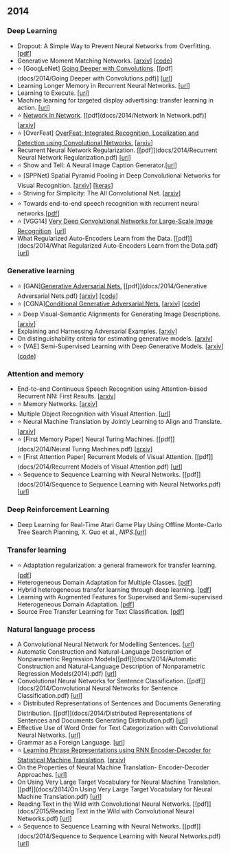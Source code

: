 ## 2014

### Deep Learning

- Dropout: A Simple Way to Prevent Neural Networks from Overfitting. [[pdf](https://www.cs.toronto.edu/~hinton/absps/JMLRdropout.pdf)]
- Generative Moment Matching Networks. [[arxiv](https://arxiv.org/abs/1502.02761)] [[code](https://github.com/yujiali/gmmn)]
- :star: [GoogLeNet] [Going Deeper with Convolutions](http://blog.csdn.net/u014114990/article/details/50370446). [[pdf](docs/2014/Going Deeper with Convolutions.pdf)] [[url](https://www.google.co.jp/url?sa=t&rct=j&q=&esrc=s&source=web&cd=2&cad=rja&uact=8&ved=0ahUKEwjHpOvi5NDQAhUCxLwKHU4BBM8QFgguMAE&url=https%3A%2F%2Fwww.cs.unc.edu%2F~wliu%2Fpapers%2FGoogLeNet.pdf&usg=AFQjCNHSEJVb0PWLBIG-Y-zWh9gRv9ehBQ)]
- Learning Longer Memory in Recurrent Neural Networks. [[url](https://www.google.co.jp/url?sa=t&rct=j&q=&esrc=s&source=web&cd=2&cad=rja&uact=8&ved=0ahUKEwiOkqOu5dDQAhVFa7wKHc7pCdgQFggsMAE&url=https%3A%2F%2Farxiv.org%2Fpdf%2F1412.7753&usg=AFQjCNEz4_vREocEuriflTVFg0GrMmaqfw)]
- Learning to Execute. [[url](https://www.google.co.jp/url?sa=t&rct=j&q=&esrc=s&source=web&cd=1&cad=rja&uact=8&ved=0ahUKEwiVoZuO5tDQAhWJwLwKHVouD40QFggdMAA&url=https%3A%2F%2Farxiv.org%2Fabs%2F1410.4615&usg=AFQjCNEXYyZHLwwTzovP3pHsWa_jxvWvEQ)]
- Machine learning for targeted display advertising: transfer learning in action. [[url](https://www.google.com/url?sa=t&rct=j&q=&esrc=s&source=web&cd=1&cad=rja&uact=8&ved=0ahUKEwiZr8H5uY7RAhXJq1QKHUocC64QFggfMAA&url=http%3A%2F%2Fdstillery.com%2Fwp-content%2Fuploads%2F2014%2F05%2FMachine-learning_target-display.pdf&usg=AFQjCNGDcM3pAUJ9-ZL7i0ujCUIWHenABQ)]
- :star: [Network In Network](http://blog.csdn.net/hjimce/article/details/50458190). [[pdf](docs/2014/Network In Network.pdf)] [[arxiv](https://arxiv.org/abs/1312.4400)]
- :star: [OverFeat] [OverFeat: Integrated Recognition, Localization and Detection using Convolutional Networks.](http://blog.csdn.net/whiteinblue/article/details/43374195) [[arxiv](https://arxiv.org/abs/1312.6229)]
- Recurrent Neural Network Regularization. [[pdf]](docs/2014/Recurrent Neural Network Regularization.pdf) [[url](https://www.google.co.jp/url?sa=t&rct=j&q=&esrc=s&source=web&cd=2&cad=rja&uact=8&ved=0ahUKEwih-O696NDQAhXETLwKHYycC7gQFgguMAE&url=https%3A%2F%2Farxiv.org%2Fpdf%2F1409.2329&usg=AFQjCNFVduu07csNxH2drGk4FxsNpJ6pmA)]
- :star: Show and Tell: A Neural Image Caption Generator.[[url](https://www.google.com/url?sa=t&rct=j&q=&esrc=s&source=web&cd=2&cad=rja&uact=8&ved=0ahUKEwjL6s6Xn47RAhVlqVQKHaynDI4QFggnMAE&url=%68%74%74%70%73%3a%2f%2f%61%72%78%69%76%2e%6f%72%67%2f%70%64%66%2f%31%34%31%31%2e%34%35%35%35&usg=AFQjCNEawcm4ZOK9ZVIgCjylPb2HY1UOug)]
- :star: [SPPNet] Spatial Pyramid Pooling in Deep Convolutional Networks for Visual Recognition. [[arxiv](https://arxiv.org/abs/1406.4729)] [[keras](https://github.com/yhenon/keras-spp)]
- :star: Striving for Simplicity: The All Convolutional Net. [[arxiv](https://arxiv.org/abs/1412.6806)]
- :star: Towards end-to-end speech recognition with recurrent neural networks.[[pdf](http://jmlr.org/proceedings/papers/v32/graves14.pdf)]
- :star: [VGG14] [Very Deep Convolutional Networks for Large-Scale Image Recognition](http://www.cnblogs.com/xuanyuyt/p/5743758.html). [[url](https://www.google.co.jp/url?sa=t&rct=j&q=&esrc=s&source=web&cd=2&cad=rja&uact=8&ved=0ahUKEwjojM766NDQAhUGE7wKHV41BCkQFggpMAE&url=https%3A%2F%2Farxiv.org%2Fpdf%2F1409.1556&usg=AFQjCNGCj1kt2G50dIxnPbwC-QmXnL7Mcg)]
- What Regularized Auto-Encoders Learn from the Data. [[pdf]](docs/2014/What Regularized Auto-Encoders Learn from the Data.pdf) [[url](https://www.google.co.jp/url?sa=t&rct=j&q=&esrc=s&source=web&cd=1&cad=rja&uact=8&ved=0ahUKEwi_3fWb6dDQAhVDOrwKHQHWBzQQFggdMAA&url=https%3A%2F%2Farxiv.org%2Fpdf%2F1211.4246&usg=AFQjCNFQTNK_88872IDR0e56SV0L2z80eQ)]

### Generative learning

- :star: [GAN][Generative Adversarial Nets.](http://blog.csdn.net/solomon1558/article/details/52549409) [[pdf]](docs/2014/Generative Adversarial Nets.pdf) [[arxiv](https://arxiv.org/abs/1406.2661)] [[code](https://github.com/goodfeli/adversarial)]
- :star: [CGNA][Conditional Generative Adversarial Nets.](http://blog.csdn.net/solomon1558/article/details/52555083) [[arxiv](https://arxiv.org/abs/1411.1784)] [[code](https://github.com/zhangqianhui/Conditional-Gans)]
- :star: Deep Visual-Semantic Alignments for Generating Image Descriptions. [[arxiv](https://arxiv.org/abs/1412.2306)]
- Explaining and Harnessing Adversarial Examples. [[arxiv](https://arxiv.org/abs/1412.6572)]
- On distinguishability criteria for estimating generative models. [[arxiv](https://arxiv.org/abs/1412.6515)]
- :star: [VAE] Semi-Supervised Learning with Deep Generative Models. [[arxiv](https://arxiv.org/abs/1406.5298)] [[code](https://github.com/dpkingma/nips14-ssl)]
  
    
### Attention and memory

- End-to-end Continuous Speech Recognition using Attention-based Recurrent NN: First Results. [[arxiv](https://arxiv.org/abs/1412.1602)]
- :star: Memory Networks. [[arxiv](https://arxiv.org/abs/1410.3916)]
- Multiple Object Recognition with Visual Attention. [[url](https://www.google.co.jp/url?sa=t&rct=j&q=&esrc=s&source=web&cd=2&cad=rja&uact=8&ved=0ahUKEwjW5KK95tDQAhVEbbwKHU3yC40QFgguMAE&url=https%3A%2F%2Farxiv.org%2Fpdf%2F1412.7755&usg=AFQjCNEdl2iMZSeK_mYsIKs8HXm4yI6zKQ)]
- :star: Neural Machine Translation by Jointly Learning to Align and Translate. [[arxiv](https://arxiv.org/abs/1409.0473)]
- :star: [First Memory Paper] Neural Turing Machines. [[pdf]](docs/2014/Neural Turing Machines.pdf) [[arxiv](https://arxiv.org/abs/1410.5401)]
- :star: [First Attention Paper] Recurrent Models of Visual Attention. [[pdf]](docs/2014/Recurrent Models of Visual Attention.pdf) [[url](https://papers.nips.cc/paper/5542-recurrent-models-of-visual-attention.pdf)]
- :star: Sequence to Sequence Learning with Neural Networks. [[pdf]](docs/2014/Sequence to Sequence Learning with Neural Networks.pdf) [[url](https://www.google.co.jp/url?sa=t&rct=j&q=&esrc=s&source=web&cd=1&cad=rja&uact=8&ved=0ahUKEwiJlZvX6NDQAhXIe7wKHSPgDcUQFggiMAA&url=http%3A%2F%2Fpapers.nips.cc%2Fpaper%2F5346-sequence-to-sequence-learning-with-neural-networks.pdf&usg=AFQjCNFmjsgkpjcnH0BXlGdwER5uhHq7hg)]

### Deep Reinforcement Learning

- Deep Learning for Real-Time Atari Game Play Using Offline Monte-Carlo Tree Search Planning, X. Guo et al., *NIPS*.[[url](http://papers.nips.cc/paper/5421-deep-learning-for-real-time-atari-game-play-using-offline-monte-carlo-tree-search-planning.pdf)]

### Transfer learning

- :star: Adaptation regularization: a general framework for transfer learning. [[pdf](http://www3.ntu.edu.sg/home/sinnopan/publications/[TKDE14]Adaptation%20Regularization%20A%20General%20Framework%20for%20Transfer%20Learning.pdf)]
- Heterogeneous Domain Adaptation for Multiple Classes. [[pdf](http://jmlr.org/proceedings/papers/v33/zhou14.pdf)]
- Hybrid heterogeneous transfer learning through deep learning. [[pdf](http://www.ntu.edu.sg/home/sinnopan/publications/[AAAI14]Hybrid%20Heterogeneous%20Transfer%20Learning%20through%20Deep%20Learning.pdf)]
- Learning with Augmented Features for Supervised and Semi-supervised Heterogeneous Domain Adaptation. [[pdf](http://lxduan.info/papers/LiTPAMI2014.pdf)]
- Source Free Transfer Learning for Text Classification. [[pdf](http://www.cse.ust.hk/~yinz/SourceFreeTransferLearningforTextClassification.pdf)]

### Natural language process

- A Convolutional Neural Network for Modelling Sentences. [[url](https://www.google.co.jp/url?sa=t&rct=j&q=&esrc=s&source=web&cd=1&cad=rja&uact=8&ved=0ahUKEwiDtNqj4tDQAhUIfrwKHaM1CsoQFggiMAA&url=http%3A%2F%2Fwww.aclweb.org%2Fanthology%2FP14-1062&usg=AFQjCNGpQydUVX0JP-bAqqspIMdZmG6TIw)]
- Automatic Construction and Natural-Language Description of Nonparametric Regression Models[[pdf]](docs/2014/Automatic Construction and Natural-Language Description of Nonparametric Regression Models(2014).pdf) [[url](https://www.google.co.jp/url?sa=t&rct=j&q=&esrc=s&source=web&cd=2&cad=rja&uact=8&ved=0ahUKEwj3xcWb49DQAhWIw7wKHSXFCfEQFggrMAE&url=http%3A%2F%2Fwww.aaai.org%2Focs%2Findex.php%2FAAAI%2FAAAI14%2Fpaper%2FviewFile%2F8240%2F8564&usg=AFQjCNFyni0wwo38CsLRVtSPMm6BlL7QpA)]
- Convolutional Neural Networks for Sentence Classification. [[pdf]](docs/2014/Convolutional Neural Networks for Sentence Classification.pdf) [[url](https://www.google.co.jp/url?sa=t&rct=j&q=&esrc=s&source=web&cd=2&cad=rja&uact=8&ved=0ahUKEwizssq549DQAhXKv7wKHQVqBY0QFgguMAE&url=http%3A%2F%2Fwww.aclweb.org%2Fanthology%2FD14-1181&usg=AFQjCNGcdltQiLIWrZRVlmgqIMEQ4p39Mg)]
- :star: Distributed Representations of Sentences and Documents Generating Distribution. [[pdf]](docs/2014/Distributed Representations of Sentences and Documents Generating Distribution.pdf) [[url](https://www.google.co.jp/url?sa=t&rct=j&q=&esrc=s&source=web&cd=1&cad=rja&uact=8&ved=0ahUKEwiulvPb49DQAhUGbrwKHeFRAlsQFggiMAA&url=http%3A%2F%2Fcs.stanford.edu%2F~quocle%2Fparagraph_vector.pdf&usg=AFQjCNESECVF_9eXAkAjfSqqHrqlxkVQgg)]
- Effective Use of Word Order for Text Categorization with Convolutional Neural Networks. [[url](https://www.google.co.jp/url?sa=t&rct=j&q=&esrc=s&source=web&cd=2&cad=rja&uact=8&ved=0ahUKEwiIl7qS5NDQAhVD2LwKHct_CVYQFggpMAE&url=https%3A%2F%2Farxiv.org%2Fpdf%2F1412.1058&usg=AFQjCNHDPOYHMKWIhirkznqnLq_mw4CqMQ)]
- Grammar as a Foreign Language. [[url](https://www.google.co.jp/url?sa=t&rct=j&q=&esrc=s&source=web&cd=2&cad=rja&uact=8&ved=0ahUKEwitq9CI5dDQAhXCu7wKHTUIBiAQFggpMAE&url=https%3A%2F%2Fpapers.nips.cc%2Fpaper%2F5635-grammar-as-a-foreign-language.pdf&usg=AFQjCNELENZf9OsnZ6q0LexQYcbjCHBv0w)]
- :star: [Learning Phrase Representations using RNN Encoder-Decoder for Statistical Machine Translation](http://www.zmonster.me/notes/phrase_representation_using_rnn_encoder_decoder.html). [[arxiv](https://arxiv.org/abs/1406.1078)]
- On the Properties of Neural Machine Translation- Encoder-Decoder Approaches. [[url](https://www.google.co.jp/url?sa=t&rct=j&q=&esrc=s&source=web&cd=2&cad=rja&uact=8&ved=0ahUKEwjqtZDc59DQAhUGyrwKHbhDBLUQFggsMAE&url=https%3A%2F%2Farxiv.org%2Fpdf%2F1409.1259&usg=AFQjCNG6_CJ8ZYMv5sx4K59mRIPpHlL-Yg)]
- On Using Very Large Target Vocabulary for Neural Machine Translation. [[pdf]](docs/2014/On Using Very Large Target Vocabulary for Neural Machine Translation.pdf) [[url](https://www.google.co.jp/url?sa=t&rct=j&q=&esrc=s&source=web&cd=2&cad=rja&uact=8&ved=0ahUKEwiSle7659DQAhULTbwKHfaiBsoQFggsMAE&url=http%3A%2F%2Fwww.aclweb.org%2Fanthology%2FP15-1001&usg=AFQjCNFUabHMFw5X9gjg26vjoDljEd4s_g)]
- Reading Text in the Wild with Convolutional Neural Networks. [[pdf]](docs/2015/Reading Text in the Wild with Convolutional Neural Networks.pdf) [[url](https://www.google.co.jp/url?sa=t&rct=j&q=&esrc=s&source=web&cd=2&cad=rja&uact=8&ved=0ahUKEwiBlcrmn9PQAhXGW7wKHa6VAEwQFggsMAE&url=https%3A%2F%2Fwww.robots.ox.ac.uk%2F~vgg%2Fpublications%2F2016%2FJaderberg16%2Fjaderberg16.pdf&usg=AFQjCNG2V55rN1HOyhtSMLcHAyiuAYFl3A)]
- :star: Sequence to Sequence Learning with Neural Networks. [[pdf]](docs/2014/Sequence to Sequence Learning with Neural Networks.pdf) [[url](https://www.google.co.jp/url?sa=t&rct=j&q=&esrc=s&source=web&cd=1&cad=rja&uact=8&ved=0ahUKEwiJlZvX6NDQAhXIe7wKHSPgDcUQFggiMAA&url=http%3A%2F%2Fpapers.nips.cc%2Fpaper%2F5346-sequence-to-sequence-learning-with-neural-networks.pdf&usg=AFQjCNFmjsgkpjcnH0BXlGdwER5uhHq7hg)]
